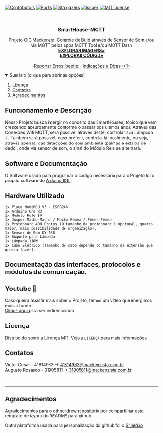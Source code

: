 
[![Contributors][contributors-shield]][contributors-url]
[![Forks][forks-shield]][forks-url]
[![Stargazers][stars-shield]][stars-url]
[![Issues][issues-shield]][issues-url]
[![MIT License][license-shield]][license-url]





<!-- PROJECT LOGO -->
<br />
<p align="center">


  <h3 align="center">SmartHouse-MQTT</h3>

  <p align="center">
    Projeto OIC Mackenzie. Controle de Bulb através de Sensor de Som e/ou via MQTT pelos apps MQTT Tool e/ou MQTT Dash
    <br />
    <a href="https://github.com/vceesar/SmartHouse-MQTT/tree/main/Schemas"><strong>EXPLORAR IMAGENS»</strong></a><br>
     <a href="https://github.com/vceesar/SmartHouse-MQTT/blob/main/C%C3%B3digo%20SmartHouse/ProjetoSmartHouseMQTT.ino"><strong>EXPLORAR CÓDIGO»</strong></a>
    <br />
    <br />
    ·
    <a href="https://github.com/vceesar/SmartHouse-MQTT/issues">Reportar Erros :beetle: </a>
    ·
    <a href="https://github.com/vceesar/SmartHouse-MQTT/issues">Indicações e Dicas :+1: </a>
    ·
  </p>
</p>

<details open="open">
  <summary> Sumário (clique para abrir as opções) </summary>
  <ol>
    <li><a href="#licença">Licença</a></li>
    <li><a href="#contatos">Contatos</a></li>
    <li><a href="#Agradecimentos">Agradecimentos</a></li>
  </ol>
</details>

## Funcionamento e Descrição

Nosso Projeto busca imergir no conceito das SmartHouses, tópico que vem crescendo absurdamente conforme o passar dos ultimos anos.
Através das Conexões Wifi MQTT, será possivel através deste, controlar sua Lâmpada 💡. Tambem será possivel, caso preferir, controla-lá localmente, ou seja, através apenas,
das detecções do som ambiente (palmas e estalos de dedo), onde via sensor de som, o sinal do Módulo Relé se alternará.

## Software e Documentação

O Software usado para programar o código necessário para o Projeto foi o proprio software do <a href="https://www.arduino.cc/en/software"> Arduino IDE </a> .

## Hardware Utilizado
```
1x Placa NodeMCU V3 - ESP8266
1x Arduino Uno R3
1x Módulo Relé 5V
1x Jumper Macho-Macho / Macho-Fêmea / Fêmea-Fêmea
1x Protoboard 400 Pontos (O tamanho da protoboard é opcional, quanto maior, mais possibilidade de organização).
1x Sensor de Som KY-038
1x Soquete para Lâmpada
1x Lâmpada 110W
1x Cabo Elétrico (Tamanho do cabo depende do tamanho da extensão que queira fazer).

```

## Documentação das interfaces, protocolos e módulos de comunicação.

## Youtube 🎥

Caso queira assistir mais sobre o Projeto, temos um vídeo que imergimos mais a fundo. <br> <a href="https://www.youtube.com/watch?v=8e-DSVdG8SU"> Clique aqui <a/> para ser redirecionado


<!-- LICENSE -->
## Licença

Distribuido sobre a Licença MIT. Veja a `LICENÇA` para mais informações.


<!-- CONTACT -->
## Contatos

Victor Cesar - 41814983           ->  41814983@mackenzista.com.br <br>
Augusto Rosasco - 31905811              ->  31905811@mackenzista.com.br    




<!-- MARKDOWN LINKS & IMAGES -->
<!-- https://www.markdownguide.org/basic-syntax/#reference-style-links -->
[contributors-shield]: https://img.shields.io/badge/CONTRIBUTORS-2-red?style=for-the-badge
[contributors-url]: #
[forks-shield]: https://img.shields.io/badge/FORKS-0.0K-red?style=for-the-badge
[forks-url]: #
[stars-shield]: https://img.shields.io/badge/STARS-0.0K-blue?style=for-the-badge
[stars-url]: https://github.com/vceesar/cortinas/stargazers
[issues-shield]: https://img.shields.io/badge/ISSUES-0%20OPEN-green?style=for-the-badge
[issues-url]: #
[license-shield]: https://img.shields.io/badge/LICENSE-MIT-red?style=for-the-badge
[license-url]: https://github.com/vceesar/cortinas/blob/master/LICENSE
[product-screenshot]: images/screenshot.png

<br>
<hr>

## Agradecimentos

Agradecimentos para o <a href="https://github.com/othneildrew/Best-README-Template/blob/master/README.md"> othneildrew repositório  </a> por compartilhar este template de layout do README para github.

Outra plataforma usada para personalização do github foi o <a href="https://shields.io/"> Shield.io </a>
